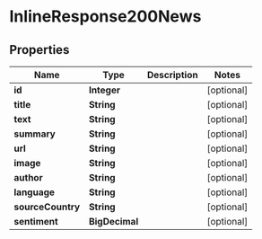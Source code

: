 

# InlineResponse200News


## Properties

Name | Type | Description | Notes
------------ | ------------- | ------------- | -------------
**id** | **Integer** |  |  [optional]
**title** | **String** |  |  [optional]
**text** | **String** |  |  [optional]
**summary** | **String** |  |  [optional]
**url** | **String** |  |  [optional]
**image** | **String** |  |  [optional]
**author** | **String** |  |  [optional]
**language** | **String** |  |  [optional]
**sourceCountry** | **String** |  |  [optional]
**sentiment** | **BigDecimal** |  |  [optional]



